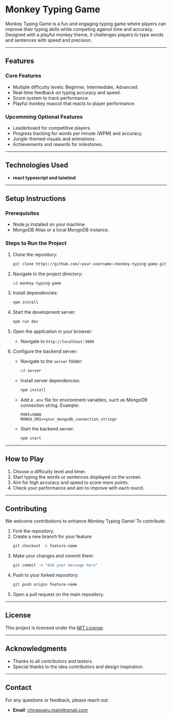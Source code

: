 # Monkey Typing Game

Monkey Typing Game is a fun and engaging typing game where players can improve their typing skills while competing against time and accuracy. Designed with a playful monkey theme, it challenges players to type words and sentences with speed and precision.

---

## **Features**

### **Core Features**
- Multiple difficulty levels: Beginner, Intermediate, Advanced.
- Real-time feedback on typing accuracy and speed.
- Score system to track performance.
- Playful monkey mascot that reacts to player performance.

### **Upcomming Optional Features**
- Leaderboard for competitive players.
- Progress tracking for words per minute (WPM) and accuracy.
- Jungle-themed visuals and animations.
- Achievements and rewards for milestones.

---

## **Technologies Used**

- **react typescript and taiwiind**

---

## **Setup Instructions**

### **Prerequisites**
- Node.js installed on your machine.
- MongoDB Atlas or a local MongoDB instance.

### **Steps to Run the Project**

1. Clone the repository:
   ```bash
   git clone https://github.com/<your-username>/monkey-typing-game.git
   ```

2. Navigate to the project directory:
   ```bash
   cd monkey-typing-game
   ```

3. Install dependencies:
   ```bash
   npm install
   ```

4. Start the development server:
   ```bash
   npm run dev
   ```

5. Open the application in your browser:
   - Navigate to `http://localhost:3000`

6. Configure the backend server:
   - Navigate to the `server` folder:
     ```bash
     cd server
     ```
   - Install server dependencies:
     ```bash
     npm install
     ```
   - Add a `.env` file for environment variables, such as MongoDB connection string.
     Example:
     ```env
     PORT=5000
     MONGO_URI=<your_mongodb_connection_string>
     ```
   - Start the backend server:
     ```bash
     npm start
     ```

---

## **How to Play**

1. Choose a difficulty level and timer.
2. Start typing the words or sentences displayed on the screen.
3. Aim for high accuracy and speed to score more points.
4. Check your performance and aim to improve with each round.

---

## **Contributing**

We welcome contributions to enhance Monkey Typing Game! To contribute:

1. Fork the repository.
2. Create a new branch for your feature:
   ```bash
   git checkout -b feature-name
   ```
3. Make your changes and commit them:
   ```bash
   git commit -m "Add your message here"
   ```
4. Push to your forked repository:
   ```bash
   git push origin feature-name
   ```
5. Open a pull request on the main repository.

---

## **License**

This project is licensed under the [MIT License](LICENSE).

---

## **Acknowledgments**

- Thanks to all contributors and testers.
- Special thanks to the idea contributors and design inspiration.

---

## **Contact**

For any questions or feedback, please reach out:
- **Email**: chiragvaru.main@gmail.com

